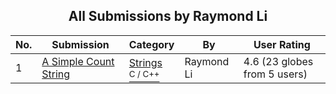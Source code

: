 ﻿<div align="center">

## All Submissions by Raymond Li

</div>

No.  | Submission | Category | By   | User Rating
---- | ---------- | -------- | ---- | -----------
1 | [A Simple Count String<br />](https://github.com/Planet-Source-Code/raymond-li-a-simple-count-string__3-296) | [Strings<br /><sup>C / C++</sup>](../ByCategory/strings__3-26.md) | Raymond Li | 4.6 (23 globes from 5 users)
